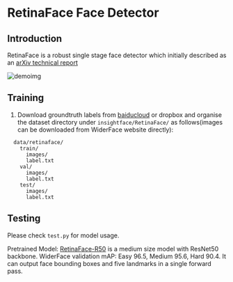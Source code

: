 # RetinaFace Face Detector

## Introduction

RetinaFace is a robust single stage face detector which initially described as an [arXiv technical report](https://arxiv.org/abs/1905.00641)

![demoimg](https://github.com/deepinsight/insightface/blob/master/resources/11513D05.jpg)


## Training

1. Download groundtruth labels from [baiducloud](https://pan.baidu.com/s/1Laby0EctfuJGgGMgRRgykA) or dropbox and organise the dataset directory under ``insightface/RetinaFace/`` as follows(images can be downloaded from WiderFace website directly):
```Shell
  data/retinaface/
    train/
      images/
      label.txt
    val/
      images/
      label.txt
    test/
      images/
      label.txt
```

## Testing

Please check ``test.py`` for model usage.

Pretrained Model: [RetinaFace-R50](https://pan.baidu.com/s/1C6nKq122gJxRhb37vK0_LQ) is a medium size model with ResNet50 backbone. WiderFace validation mAP: Easy 96.5, Medium 95.6, Hard 90.4. It can output face bounding boxes and five landmarks in a single forward pass.



